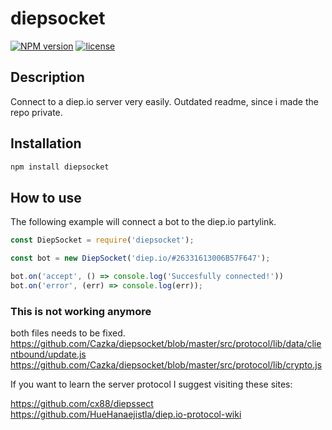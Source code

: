 # diepsocket

[![NPM version](https://badge.fury.io/js/diepsocket.svg)](https://www.npmjs.com/package/diepbuddy-client)
[![license](https://img.shields.io/badge/License-MIT-yellow.svg)](#)

## Description

Connect to a diep.io server very easily. Outdated readme, since i made the repo private.

## Installation

```bash
npm install diepsocket
```

## How to use

The following example will connect a bot to the diep.io partylink.

```js
const DiepSocket = require('diepsocket');

const bot = new DiepSocket('diep.io/#26331613006B57F647');

bot.on('accept', () => console.log('Succesfully connected!'))
bot.on('error', (err) => console.log(err));
```
### This is not working anymore
both files needs to be fixed. 
https://github.com/Cazka/diepsocket/blob/master/src/protocol/lib/data/clientbound/update.js 
https://github.com/Cazka/diepsocket/blob/master/src/protocol/lib/crypto.js 

If you want to learn the server protocol I suggest visiting these sites:

https://github.com/cx88/diepssect  
https://github.com/HueHanaejistla/diep.io-protocol-wiki
